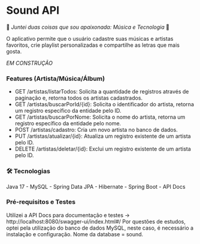 # Sound API 

:sparkling_heart: *Juntei duas coisas que sou apaixonada: Música e Tecnologia* :sparkling_heart:
<p>O aplicativo permite que o usuário cadastre suas músicas e artistas favoritos, crie playlist personalizadas e compartilhe as letras que mais gosta. </p>

*EM CONSTRUÇÃO*

### Features (Artista/Música/Álbum)
- GET /artistas/listarTodos: Solicita a quantidade de registros através de paginação e, retorna todos os artistas cadastrados.
- GET /artistas/buscarPorId/{id}: Solicita o identificador do artista, retorna um registro específico da entidade pelo ID.
- GET /artistas/buscarPorNome: Solicita o nome do artista, retorna um registro específico da entidade pelo nome.
- POST /artistas/cadastro: Cria um novo artista no banco de dados.
- PUT /artistas/atualizar/{id}: Atualiza um registro existente de um artista pelo ID.
- DELETE /artistas/deletar/{id}: Exclui um registro existente de um artista pelo ID.

### 🛠 Tecnologias
Java 17 - MySQL - Spring Data JPA - Hibernate - Spring Boot - API Docs 

### Pré-requisitos e Testes
Utilizei a API Docs para documentação e testes -> http://localhost:8080/swagger-ui/index.html#/
Por questões de estudos, optei pela utilização do banco de dados MySQL, neste caso, é necessário a instalação e configuração. 
Nome da database = sound. 
